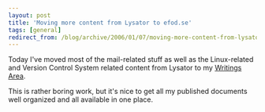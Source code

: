 ```yaml
---
layout: post
title: 'Moving more content from Lysator to efod.se'
tags: [general]
redirect_from: /blog/archive/2006/01/07/moving-more-content-from-lysator-to-efodse
---
```


Today I've moved most of the mail-related stuff as well as the
Linux-related and Version Control System related content from Lysator to
my [Writings Area](/writings).

This is rather boring work, but it's nice to get all my published
documents well organized and all available in one place.

